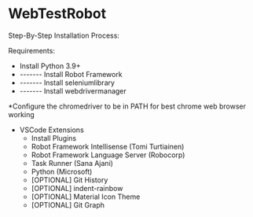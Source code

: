 # WebTestRobot

Step-By-Step Installation Process:

Requirements:

- Install Python 3.9+
- ------- Install Robot Framework 
- ------- Install seleniumlibrary
- ------- Install webdrivermanager

*Configure the chromedriver to be in PATH for best chrome web browser working

+ VSCode Extensions
   + Install Plugins
    - Robot Framework Intellisense (Tomi Turtiainen)
    - Robot Framework Language Server (Robocorp)
    - Task Runner (Sana Ajani)
    - Python (Microsoft)
    - [OPTIONAL] Git History
    - [OPTIONAL] indent-rainbow
    - [OPTIONAL] Material Icon Theme
    - [OPTIONAL] Git Graph 
